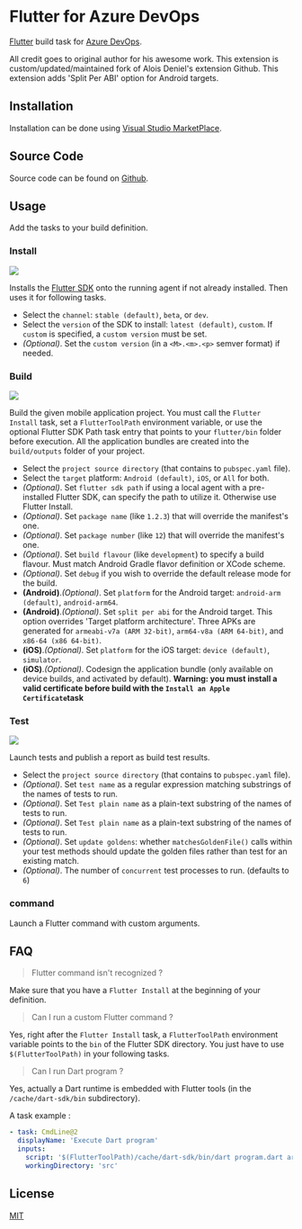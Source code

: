 # Flutter for Azure DevOps

[Flutter](http://flutter.io) build task for [Azure DevOps](https://azure.microsoft.com/fr-fr/services/devops/).

All credit goes to original author for his awesome work. This extension is custom/updated/maintained fork of Alois Deniel's extension Github. This extension adds 'Split Per ABI' option for Android targets.

## Installation

Installation can be done using [Visual Studio MarketPlace](https://marketplace.visualstudio.com/items?itemName=aloisdeniel.flutter).

## Source Code

Source code can be found on [Github](https://github.com/aloisdeniel/vsts-flutter-tasks).

## Usage

Add the tasks to your build definition.

### Install

![](images/step_install.png)

Installs the [Flutter SDK](https://flutter.io/sdk-archive/) onto the running agent if not already installed. Then uses it for following tasks.

* Select the `channel`: `stable (default)`, `beta`, or `dev`.
* Select the `version` of the SDK to install:  `latest (default)`, `custom`. If `custom` is specified, a `custom version` must be set.
* _(Optional)_. Set the `custom version` (in a `<M>.<m>.<p>` semver format) if needed.

### Build

![](images/step_build.png)

Build the given mobile application project. You must call the `Flutter Install` task, set a `FlutterToolPath` environment variable, or use the optional Flutter SDK Path task entry that points to your `flutter/bin` folder before execution. All the application bundles are created into the `build/outputs` folder of your project.

* Select the `project source directory` (that contains to `pubspec.yaml` file).
* Select the `target` platform: `Android (default)`, `iOS`, or `All` for both.
* _(Optional)_. Set `flutter sdk path` if using a local agent with a pre-installed Flutter SDK, can specify the path to utilize it.  Otherwise use Flutter Install.
* _(Optional)_. Set `package name` (like `1.2.3`) that will override the manifest's one.
* _(Optional)_. Set `package number` (like `12`) that will override the manifest's one.
* _(Optional)_. Set `build flavour` (like `development`) to specify a build flavour.  Must match Android Gradle flavor definition or XCode scheme.
* _(Optional)_. Set `debug` if you wish to override the default release mode for the build.
* __(Android)__._(Optional)_. Set `platform` for the Android target: `android-arm (default)`, `android-arm64`.
* __(Android)__._(Optional)_. Set `split per abi` for the Android target. This option overrides 'Target platform architecture'. Three APKs are generated for `armeabi-v7a (ARM 32-bit)`, `arm64-v8a (ARM 64-bit)`, and `x86-64 (x86 64-bit)`.
* __(iOS)__._(Optional)_. Set `platform` for the iOS target: `device (default)`, `simulator`.
* __(iOS)__._(Optional)_. Codesign the application bundle (only available on device builds, and activated by default). **Warning: you must install a valid certificate before build with the `Install an Apple Certificate`task**

### Test

![](images/step_test.png)

Launch tests and publish a report as build test results.

* Select the `project source directory` (that contains to `pubspec.yaml` file).
* _(Optional)_. Set `test name` as a regular expression matching substrings of the names of tests to run.
* _(Optional)_. Set `Test plain name` as a plain-text substring of the names of tests to run.
* _(Optional)_. Set `Test plain name` as a plain-text substring of the names of tests to run.
* _(Optional)_. Set `update goldens`: whether `matchesGoldenFile()` calls within your test methods should update the golden files rather than test for an existing match.
* _(Optional)_. The number of `concurrent` test processes to run. (defaults to `6`)

### command

Launch a Flutter command with custom arguments.

## FAQ


> Flutter command isn't recognized ?

Make sure that you have a `Flutter Install` at the beginning of your definition.

> Can I run a custom Flutter command ?

Yes, right after the `Flutter Install` task, a `FlutterToolPath` environment variable points to the `bin` of the Flutter SDK directory. You just have to use `$(FlutterToolPath)` in your following tasks.

> Can I run Dart program ?

Yes, actually a Dart runtime is embedded with Flutter tools (in the `/cache/dart-sdk/bin` subdirectory). 

A task example :

```yaml
- task: CmdLine@2
  displayName: 'Execute Dart program'
  inputs:
    script: '$(FlutterToolPath)/cache/dart-sdk/bin/dart program.dart arg1 arg2'
    workingDirectory: 'src'
```

## License

[MIT](https://raw.githubusercontent.com/aloisdeniel/vsts-flutter-tasks/master/LICENSE)
